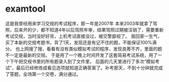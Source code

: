 # examtool
  这是我曾经用来学习交规的考试程序，那一年是2007年
  本来2003年就拿了驾照，后来开的少，都不知道4年以后驾照年审，结果驾照过期被注销了，需要重新考试交规，当时没好好背，上机考试直接没过，被交警鄙视了。
  我回家一生气，买了本新的交规考题书，背了1天，发现还是有记不住的题，不能保证100%满分。
  也上网搜了搜，看看有没有类似模拟考试的程序，发现良莠不齐，里面的题不一定是最新的交规。
  于是用了一个晚上时间开发了这套简易考试系统，用了一个下午把交规书里的所有题录入到了文件里，
  后面的几天里进行了多次“模拟考试”，最后已经修炼成看见选项就知道正确答案了。补考那天，不到十分钟就完成了答题，全场第一个交卷，满分通过。
